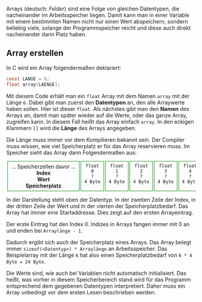 Arrays (deutsch: *Felder*) sind eine Folge von gleichen Datentypen, die nacheinander im Arbeitsspeicher liegen. Damit kann man in einer Variable mit einem bestimmten Namen nicht nur einen Wert abspeichern, sondern beliebig viele, solange der Programmspeicher reicht und diese auch direkt nacheinander darin Platz haben.

## Array erstellen

In C wird ein Array folgendermaßen deklariert:

```c
const LANGE = 6;
float array[LAENGE];
```

Mit diesem Code erhält man ein `float` Array mit dem Namen `array` mit der Länge `6`. Dabei gibt man zuerst den **Datentypen** an, den alle Arraywerte haben sollen. Hier ist dieser `float`. Als nächstes gibt man den **Namen** des Arrays an, damit man später wieder auf die Werte, oder das ganze Array, zugreifen kann. In diesem Fall heißt das Array einfach `array`. In den eckigen Klammern `[]` wird die **Länge** des Arrays angegeben.

Die Länge muss immer vor dem Kompilieren bekannt sein. Der Compiler muss wissen, wie viel Speicherplatz er für das Array reservieren muss. Im Speicher sieht das Array dann Folgendermaßen aus:

<div class="arrayexample">
<span>... Speicherzellen davor ...<b><br/>Index<br/>Wert<br/>Speicherplatz</b></span>
<span><code>float<br/>0<br/>?<br/>4 Byte</code></span>
<span><code>float<br/>1<br/>?<br/>4 Byte</code></span>
<span><code>float<br/>2<br/>?<br/>4 Byte</code></span>
<span><code>float<br/>3<br/>?<br/>4 Byte</code></span>
<span><code>float<br/>4<br/>?<br/>4 Byte</code></span>
<span><code>float<br/>5<br/>?<br/>4 Byte</code></span>
<span>... Speicherzellen danach ...</span>
</div>

In der Darstellung steht oben der Datentyp. In der zweiten Zeile der Index, in der dritten Zeile der Wert und in der vierten der Speicherplatzbedarf. Das Array hat immer eine Startaddresse. Dies zeigt auf den ersten Arrayeintrag.

Der erste Eintrag hat den Index 0. Indizes in Arrays fangen immer mit 0 an und enden bei `Arraylänge - 1`.

Dadurch ergibt sich auch der Speicherplatz eines Arrays. Das Array belegt immer `sizeof(<Datentyp>) * Arraylänge` an Arbeitsspeicher. Das Beispielarray mit der Länge `6` hat also einen Speicherplatzbedarf von `6 * 4 Byte = 24 Byte`.

Die Werte sind, wie auch bei Variablen nicht automatisch initialisiert. Das heißt, was vorher in diesem Speicherbereich stand wird für das Programm entsprechend dem gegebenen Datentypen interpretiert. Daher muss ein Array unbedingt vor dem ersten Lesen beschrieben werden.

<style>
div.arrayexample {
    text-align: center;
    width: 100%;
    overflow: hidden;
    margin-top: 5px;
    display: flex;
    justify-content: space-between; 
}

div.arrayexample span:first-child {
    min-width: 180px;
}

div.arrayexample span:last-child {
    min-width: 180px;
}

div.arrayexample span {
    min-width: 50px;
    border:solid 1px green;
    margin-left: 3px;
    padding: 5px;
}

</style>